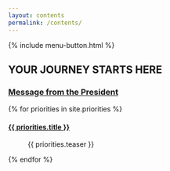 ```yaml
---
layout: contents
permalink: /contents/
---
```


<div class="section-contents section-light">
	{% include menu-button.html %}
	<div class="inner-wrapper">
		<h2 class="contents__title">YOUR JOURNEY STARTS HERE</h2>
		<a href="{{ site.url }}/message" class="contents__subtitle"><h3 class="contents__subtitle__text">Message from the President</h3></a>
		<div class="priority">
		{% for priorities in site.priorities %}
			<section class="priority-list">
			<dl>
				<dt class="priority-list__term">
					<a class="priority-list__name" href="{{site.url}}/{{priorities.url }}"><h4 class="priority-list__name__text">{{ priorities.title }}</h4></a>
				</dt>
				<dd class="priority-list__description">{{ priorities.teaser }}</dd>
			</dl>
			</section>
		{% endfor %}
		</div>
	</div>
</div>
